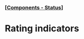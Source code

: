 ### [[Components - Status](./translated-human-interface-guidelines-markdown/components/status.md)]  
  
# **Rating indicators**  

